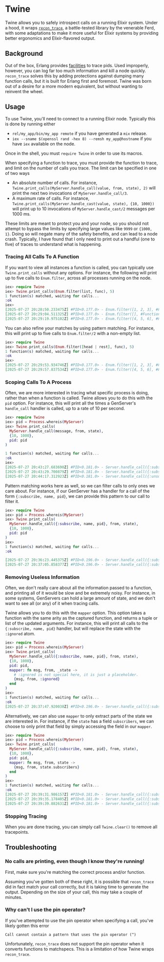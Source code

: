 # Twine

Twine allows you to safely introspect calls on a running Elixir system. Under a
hood, it wraps [`recon_trace`](https://ferd.github.io/recon/recon_trace.html),
a battle-tested library by the venerable Ferd, with some adaptations to make it
more useful for Elixir systems by providing better ergonomics and
Elixir-flavored output.

## Background
Out of the box, Erlang provides
[facilities](https://www.erlang.org/doc/apps/erts/erlang.html#trace_pattern/2)
to trace pids. Used improperly, however, you can log far too much information
and kill a node quickly. `recon_trace` solves this by adding protections against
dumping many function calls, but it is built for Erlang first and foremost.
Twine was born out of a desire for a more modern equivalent, but without wanting
to reinvent the wheel.

## Usage
To use Twine, you'll need to connect to a running Elixir node. Typically this is
done by running either 
- `rel/my_app/bin/my_app remote` if you have generated a `mix` release.
- `iex --sname $(openssl rand -hex 8) --remsh my_app@hostname` if you have
  `iex` available on the node.


Once in the shell, you must `require Twine` in order to use its macros.

When specifying a function to trace, you must provide the function to trace, and
limit on the number of calls you trace. The limit can be specified in one of two
ways

- An absolute number of calls. For instance,
`Twine.print_calls(MyServer.handle_call(value, from, state), 2)`
  will print the next two invocations of `MyServer.handle_call/3`.
- A maximum rate of calls. For instance,
`Twine.print_calls(MyServer.handle_cast(value, state), {10, 1000})`
  will print up to 10 invocations of `MyServer.handle_cast/2` messages per 1000
ms.

These limits are meant to protect you and your node, so you should not attempt
to bypass the limits by specifying large values like `9999` or `{1000, 1}`.
Doing so will negate many of the safety benefits, and can lead to a node crash.
Typically, I have found that I only need to print out a handful (one to five) of
traces to understand what is happening.


### Tracing All Calls To A Function

If you want to view all instances a function is called, you can typically use
`Twine.print_calls` without any options. For instance, the following will print
up to five calls to `Enum.filter`, across all processes running on the node.

```elixir
iex> require Twine
iex> Twine.print_calls(Enum.filter(list, func), 5)
1 function(s) matched, waiting for calls...
:ok
iex>
[2025-07-27 20:28:50.233475Z] #PID<0.177.0> - Enum.filter([1, 2, 3], #Function<42.39164016/1 in :erl_eval.expr/6>)
[2025-07-27 20:29:04.511325Z] #PID<0.177.0> - Enum.filter([], #Function<42.39164016/1 in :erl_eval.expr/6>)
[2025-07-27 20:29:19.975102Z] #PID<0.177.0> - Enum.filter([4, 5, 6], #Function<42.39164016/1 in :erl_eval.expr/6>)
```


You can also refine your matches by using pattern matching. For instance, this
will print up to five calls to `Enum.filter/2` with a non-empty list.
```elixir
iex> require Twine
iex> Twine.print_calls(Enum.filter([head | rest], func), 5)
1 function(s) matched, waiting for calls...
:ok
iex>
[2025-07-27 20:29:53.934746Z] #PID<0.177.0> - Enum.filter([1, 2, 3], #Function<42.39164016/1 in :erl_eval.expr/6>)
[2025-07-27 20:29:57.837534Z] #PID<0.177.0> - Enum.filter([4, 5, 6], #Function<42.39164016/1 in :erl_eval.expr/6>)
```

### Scoping Calls To A Process

Often, we are more interested in tracing what specific process is doing, rather
than when a function is called. Twine allows you to do this with the `pid`
option. For instance, this will print all the times a GenServer's `handle_call`
handler is called, up to a rate of 10 per second.

```elixir
iex> require Twine
iex> pid = Process.whereis(MyServer)
iex> Twine.print_calls(
  MyServer.handle_call(message, from, state), 
  {10, 1000},
  pid: pid
)

1 function(s) matched, waiting for calls...
:ok
iex>
[2025-07-27 20:43:27.683690Z] #PID<0.181.0> - Server.handle_call({:subscribe, "listener", #PID<0.189.0>}, {#PID<0.182.0>, [:alias | #Reference<0.0.23299.892277068.2243493891.5200>]}, %{subscribers: []})
[2025-07-27 20:43:29.700879Z] #PID<0.181.0> - Server.handle_call({:subscribe, "listener2", #PID<0.191.0>}, {#PID<0.182.0>, [:alias | #Reference<0.0.23299.892277068.2243493890.3014>]}, %{subscribers: [{"listener", #PID<0.189.0>}]})
[2025-07-27 20:44:17.312923Z] #PID<0.181.0> - Server.handle_call({:unsubscribe, "listener2"}, {#PID<0.182.0>, [:alias | #Reference<0.0.23299.892277068.2243493891.5293>]}, %{subscribers: [{"listener2", #PID<0.191.0>}, {"listener", #PID<0.189.0>}]})
```

Pattern matching works here as well, so we can filter calls to only ones we care
about. For instance, if our GenServer has a handler for a call of the form
`{:subscribe, name, pid}`, we can provide this pattern to our call to filter it.

```elixir
iex> require Twine
iex> pid = Process.whereis(MyServer)
iex> Twine.print_calls(
  MyServer.handle_call({:subscribe, name, pid}, from, state), 
  {10, 1000},
  pid: pid
)
iex>
1 function(s) matched, waiting for calls...
:ok

[2025-07-27 20:36:23.445375Z] #PID<0.196.0> - Server.handle_call({:subscribe, "listener", #PID<0.197.0>}, {#PID<0.197.0>, [:alias | #Reference<0.0.25219.3166356339.1974009859.127473>]}, %{subscribers: []})
[2025-07-27 20:37:05.858377Z] #PID<0.196.0> - Server.handle_call({:subscribe, "listener2", #PID<0.212.0>}, {#PID<0.197.0>, [:alias | #Reference<0.0.25219.3166356339.1974009859.127485>]}, %{subscribers: [{"listener", #PID<0.197.0>}]})
```

### Removing Useless Information

Often, we don't really care about all the information passed to a function, and
printing all of it would be slow and be extremely noisy. For instance, in some 
systems, GenServers can hold a large amount of state, and we don't want to see
all (or any) of it when tracing calls. 

Twine allows you to do this with the `mapper` option. This option takes a
function with the same arity as the captured function, and returns a tuple or
list of the updated arguments. For instance, this will print all calls to the
`{:subscribe, name, pid}` handler, but will replace the state with the `:ignored`
atom.

```elixir
iex> require Twine
iex> pid = Process.whereis(MyServer)
iex> Twine.print_calls(
  MyServer.handle_call({:subscribe, name, pid}, from, state), 
  {10, 1000},
  pid: pid,
  mapper: fn msg, from, _state ->
    # :ignored is not special here, it is just a placeholder.
    {msg, from, :ignored}
  end
)
iex>
1 function(s) matched, waiting for calls...
:ok
[2025-07-27 20:37:47.920038Z] #PID<0.196.0> - Server.handle_call({:subscribe, "listener3", #PID<0.215.0>}, {#PID<0.197.0>, [:alias | #Reference<0.0.25219.3166356339.1974009867.127298>]}, :ignored)
```

Alternatively, we can also use `mapper` to only extract parts of the state we
are interested in. For instance, if the `state` has a field `subscribers`, we
can choose to only print that field by simply accessing the field in our
`mapper`.

```elixir
iex> require Twine
iex> pid = Process.whereis(MyServer)
iex> Twine.print_calls(
  MyServer.handle_call({:subscribe, name, pid}, from, state), 
  {10, 1000},
  pid: pid,
  mapper: fn msg, from, state ->
    {msg, from, state.subscribers}
  end
)
iex>
1 function(s) matched, waiting for calls...
:ok
[2025-07-27 20:39:31.986157Z] #PID<0.181.0> - Server.handle_call({:subscribe, "listener1", #PID<0.191.0>}, {#PID<0.182.0>, [:alias | #Reference<0.0.23299.904233524.900530177.57921>]}, [])
[2025-07-27 20:39:35.178405Z] #PID<0.181.0> - Server.handle_call({:subscribe, "listener2", #PID<0.193.0>}, {#PID<0.182.0>, [:alias | #Reference<0.0.23299.904233524.900530177.57986>]}, [{"listener1", #PID<0.191.0>}])
[2025-07-27 20:39:39.882631Z] #PID<0.181.0> - Server.handle_call({:subscribe, "listener3", #PID<0.195.0>}, {#PID<0.182.0>, [:alias | #Reference<0.0.23299.904233524.900530177.58022>]}, [{"listener2", #PID<0.193.0>}, {"listener1", #PID<0.191.0>}])
```

### Stopping Tracing

When you are done tracing, you can simply call `Twine.clear()` to remove all
tracepoints.

## Troubleshooting

### No calls are printing, even though I know they're running!
First, make sure you're matching the correct process and/or function.

Assuming you've gotten both of these right, it is possible that `recon_trace`
did in fact match your call correctly, but it is taking time to generate the
output. Depending on the size of your call, this may take a couple of minutes. 

### Why can't I use the pin operator?
If you've attempted to use the pin operator when specifying a call, you've
likely gotten this error

```
Call cannot contain a pattern that uses the pin operator (^)
```

Unfortunately, `recon_trace` does not support the pin operator when it converts
functions to matchspecs. This is a limitation of how Twine wraps
`recon_trace`.
